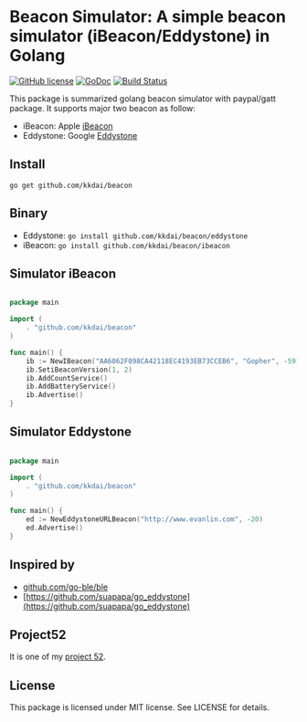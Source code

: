 Beacon Simulator: A simple beacon simulator (iBeacon/Eddystone) in Golang
==================

[![GitHub license](https://img.shields.io/badge/license-MIT-blue.svg)](https://raw.githubusercontent.com/kkdai/beacon/master/LICENSE)  [![GoDoc](https://godoc.org/github.com/kkdai/beacon?status.svg)](https://godoc.org/github.com/kkdai/beacon)  [![Build Status](https://travis-ci.org/kkdai/beacon.svg?branch=master)](https://travis-ci.org/kkdai/beacon)


This package is summarized golang beacon simulator with paypal/gatt package. It supports major two beacon as follow:

- iBeacon: Apple [iBeacon](https://developer.apple.com/ibeacon/)
- Eddystone: Google [Eddystone](https://github.com/google/eddystone)




 
Install
---------------
`go get github.com/kkdai/beacon`


Binary
---------------

- Eddystone: `go install github.com/kkdai/beacon/eddystone`
- iBeacon: `go install github.com/kkdai/beacon/ibeacon`

Simulator iBeacon
---------------

```go

package main

import (
	. "github.com/kkdai/beacon"
)

func main() {
	ib := NewIBeacon("AA6062F098CA42118EC4193EB73CCEB6", "Gopher", -59)
	ib.SetiBeaconVersion(1, 2)
	ib.AddCountService()
	ib.AddBatteryService()
	ib.Advertise()
}
```


Simulator Eddystone
---------------

```go

package main

import (
	. "github.com/kkdai/beacon"
)

func main() {
	ed := NewEddystoneURLBeacon("http://www.evanlin.com", -20)
	ed.Advertise()
}
```

Inspired by
---------------

- [github.com/go-ble/ble](github.com/go-ble/ble)
- [https://github.com/suapapa/go_eddystone](https://github.com/suapapa/go_eddystone)

Project52
---------------

It is one of my [project 52](https://github.com/kkdai/project52).


License
---------------

This package is licensed under MIT license. See LICENSE for details.

